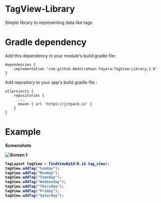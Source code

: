 # TagView-Library
Simple library to representing data like tags

# Gradle dependency 
Add this dependency in your module's build.gradle file:
```
dependencies {
    implementation 'com.github.Abdulrahman-Tayara:TagView-Library:1.0'
}
```
Add repository to your app's build.gradle file :
```
allprojects {
    repositories {
      ...
      maven { url 'https://jitpack.io' }
    }
}
```

# Example

<b>Screenshots<b>

![Screen 1](https://github.com/Abdulrahman-Tayara/TagView-Library/blob/master/flexlistlayout/screenshots/IMG_20200415_173456.jpg)

```Java
TagLayout tagView = findViewById(R.id.tag_view);
tagView.addTag("Sunday");
tagView.addTag("Monday");
tagView.addTag("Tuesday");
tagView.addTag("Wednesday");
tagView.addTag("Thursday");
tagView.addTag("Friday");
tagView.addTag("Saturday");
```
